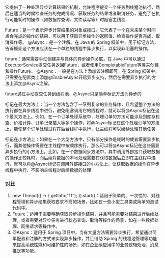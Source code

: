 它提供了一种处理异步计算结果的机制，允许程序提交一个任务到线程池执行，然后在适当的时候检查任务的完成情况、获取任务的结果或者取消任务，避免了在执行可能耗时的操作（如数据库查询、文件读写等）时阻塞主线程

Future：是一个表示异步计算结果的对象或接口。它代表了一个在未来某个时间点会完成的操作的结果，可以用于获取异步操作的返回值、检查操作是否完成、取消操作等。
@Async：是一个注解。在 Java 的 Spring 框架中，用于标记方法，告诉框架这个方法应该在一个单独的线程中异步执行，以实现非阻塞的操作。

future：通常需要手动创建并与具体的异步操作关联。在 Java 中可以通过ExecutorService提交任务返回Future，或者使用CompletableFuture等类来创建和操作Future。
@Async：一般是在方法上添加该注解即可。在 Spring 框架中，只需要在配置类上添加@EnableAsync开启异步支持，然后在需要异步执行的方法上添加@Async注解。

future通过手动提交任务到线程池，@Async只是简单标记方法为异步的



标记在最大方法上：当一个方法包含了一系列复杂的业务操作，且希望整个方法的执行都在异步线程中进行，避免阻塞调用它的线程时，就可以将@Async标记在这个最大方法上。例如，在一个订单处理系统中，处理订单的方法可能涉及到库存检查、价格计算、订单记录插入等多个操作，将@Async标记在这个处理订单的方法上，能使整个订单处理过程在后台线程中执行，让主线程可以继续处理其他任务

标记在小方法上：如果在一个大型方法中，只有部分操作是耗时的或者需要异步执行，而其他操作需要在主线程中按顺序执行，那么可以将@Async标记在这些需要异步执行的小方法上。比如，在一个数据同步方法中，其中调用外部接口获取数据的操作比较耗时，而后续对数据的本地处理需要在获取数据后立即在主线程中进行，就可以将@Async标记在调用外部接口的小方法上，让获取数据的操作在异步线程中执行，不影响主线程对后续数据的处理

### 对比
1. new Thread(() -> { getInfo("11"); }).start()：适用于简单的、一次性的、对线程管理和异步结果获取要求不高的场景，比如在一些小型工具类或简单的测试代码中。
2. Future：适用于需要明确获取异步操作结果，并且可能需要对结果进行后续处理，或者需要对异步任务进行状态查询、取消等操作的场景，如在一些数据处理、网络请求等操作中。
3. @Async：适用于 Spring 项目中，当有大量方法需要异步执行，希望通过简单配置和注解的方式来实现异步操作，并且借助 Spring 的线程池管理等功能来提高系统性能和可维护性的场景，如在企业级应用中的业务逻辑处理、消息推送等功能。
